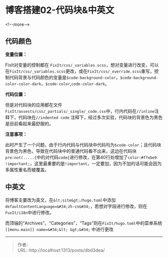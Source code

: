 # 博客搭建02-代码块&amp;中英文


&lt;!--more--&gt;

## 代码颜色
**变量位置：**

  FixIt对变量的控制都在 `FixIt/css/_variables.scss`，想对变量进行改变，可以在`FixIt/css/_variables.scss`更改，或在`FixIt/css/_override.scss`重写，控制代码背景与代码颜色的变量是`$code-background-color`，`$code-background-color-color-dark`，`$code-color`,`code-color-dark`。

**代码位置：**

  但是对代码块的应用都在文件`FixIt/assests/css/_partials/_single/_code.css`中，行内代码在`//inline`注释下，代码块在`//indented code` 注释下，经过多次实验，代码块的背景色为黑色是目前看起来最舒服的。

**注意事项：**

  此时产生了一个问题，由于行内代码与代码块中代码均为`$code-color`；且代码块背景色为黑色，导致在代码块中的普通代码看不出来，这边在代码块`pre:not(.....{`中的对代码`code{`进行修改，在第40行处增加了`color:#ffebe9 !important;`，这里最重要的是`!important`，一定要加，因为不加的话可能会因为多属性重名而被覆盖。

## 中英文
将博客主要改为英文，在`&lt;site&gt;/hugo.toml`中添加`defaultContentLanguage=&#34;zh-cn&#34;`，若想对字段进行修改，则在`FuxIt/i18n`中进行修改。

而顶端的“Archives”，“Categories”，“Tags”则在`FixIt/hugo.toml`中的菜单系统 `[[menu.main]] name=&#34;&lt; &gt;&#34;` 中进行更改

---

> 作者:   
> URL: http://localhost:1313/posts/dbd3dea/  

